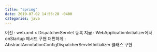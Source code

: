```yaml
---
title: "spring"
date: 2019-07-02 14:55:28 -0400
categories: java
---
```


이전 : web.xml < DispatcherServlet 등록
지금 : WebApplicationInitializer에서 onStartup 메서드 구현
더편하게 : AbstractAnnotationConfigDispatcherServletInitializer 클래스 구현
